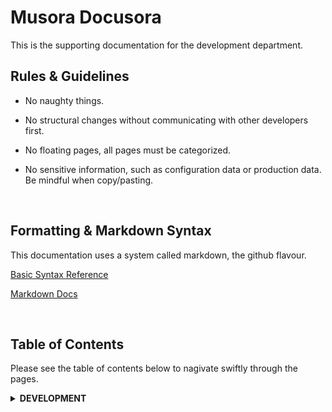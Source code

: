 Musora Docusora
=

This is the supporting documentation for the development department.

Rules & Guidelines
-
-   No naughty things.

-   No structural changes without communicating with other developers first.

-   No floating pages, all pages must be categorized.

-   No sensitive information, such as configuration data or production data. Be mindful when copy/pasting.

<br>

Formatting & Markdown Syntax
-

This documentation uses a system called markdown, the github flavour.

[Basic Syntax Reference](https://help.github.com/articles/basic-writing-and-formatting-syntax/)

[Markdown Docs](https://help.github.com/categories/writing-on-github/)

<br>

Table of Contents
-
Please see the table of contents below to nagivate swiftly through the pages.

<details><summary><b>DEVELOPMENT</b></summary>
    <p>
        <ul><details><summary><b>Production Emergency</b></summary>
            <ul>
                <a href="docs/development/production-emergency/website-offline.md">
                    Website Offline
                </a><br>
                <a href="docs/development/production-emergency/infusionsoft-api-down.md">
                    Infusionsoft API Down
                </a><br>
            </ul>
        </ul>
        <ul><details><summary><b>Local Development</b></summary>
            <ul>
                <a href="docs/development/local-development/setting-up-phpstorm.md">
                    Setting Up PHPStorm
                </a><br>
                <a href="docs/development/local-development/railenvironment-setup.md">
                    railenvironment Setup
                </a><br>
                <a href="docs/development/local-development/railenvironment-introduction.md">
                    railenvironment Introduction
                </a><br>
                <a href="docs/commands">
                    railenvironment Commands
                </a><br>
                <a href="docs/development/local-development/railenvironment-extensions.md">
                    railenvironment Extensions
                </a><br>
                <a href="docs/development/local-development/miscellaneous.md">
                    Miscellaneous
                </a><br>
                <a href="docs/development/local-development/testing&debugging.md">
                    Testing & Debugging
                </a><br>
                <a href="docs/development/local-development/ssl-https.md">
                    SSL/HTTPS
                </a><br>                                 
            </ul>
        </ul>
        <ul><details><summary><b>Programming</b></summary>
            <ul>
                <a href="docs/development/programming/package-workflow.md">
                    Package Workflow
                </a><br>
                <a href="docs/development/programming/legacy-guides.md">
                    Legacy Guides
                </a><br>
                <a href="docs/development/programming/testing.md">
                    Testing
                </a><br>                               
            </ul>            
        </ul>
        <ul><details><summary><b>SysOps</b></summary>
            <ul>
                <a href="docs/development/programming/package-workflow.md">
                    Our Setup Overview
                </a><br>
                <a href="docs/development/programming/legacy-guides.md">
                    Kubernetes Guides
                </a><br>
                <a href="docs/development/programming/testing.md">
                    AWS Guides
                </a><br>
                <a href="docs/development/programming/testing.md">
                    Configs & Encryption
                </a><br>
                <a href="docs/development/programming/testing.md">
                    DNS
                </a><br>                                                             <a href="docs/development/programming/testing.md">
                    K8 Applications Setup
                </a><br>   
            </ul>            
        </ul>                         
    </p>
</details>
